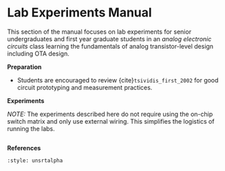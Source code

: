 # Lab Experiments Manual

This section of the manual focuses on lab experiments for senior undergraduates and first year graduate students in an *analog electronic circuits* class learning the fundamentals of analog transistor-level design including OTA design. 

**Preparation**

* Students are encouraged to review {cite}`tsividis_first_2002` for good circuit prototyping and measurement practices.

<!-- * Familiarize yourself with the MOSbius platform by building the blinky and/or ring oscillator experiments -->

**Experiments**

*NOTE:* The experiments described here do not require using the on-chip switch matrix and only use external wiring. This simplifies the logistics of running the labs. 

```{tableofcontents}
```

**References**
```{bibliography}
:style: unsrtalpha
```
